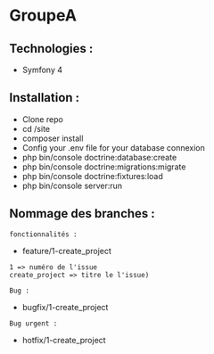 # GroupeA

## Technologies :

* Symfony 4

## Installation :

* Clone repo
* cd /site
* composer install
* Config your .env file for your database connexion
* php bin/console doctrine:database:create
* php bin/console doctrine:migrations:migrate
* php bin/console doctrine:fixtures:load
* php bin/console server:run

## Nommage des branches :

`fonctionnalités :`
* feature/1-create_project 

```
1 => numéro de l'issue 
create_project => titre le l'issue)
```

`Bug :`
* bugfix/1-create_project 


`Bug urgent :`
* hotfix/1-create_project 

